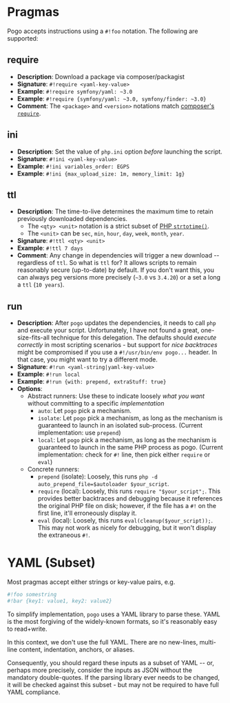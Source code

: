 # Pragmas

Pogo accepts instructions using a `#!foo` notation. The following are supported:

## require

* __Description__: Download a package via composer/packagist
* __Signature__: `#!require <yaml-key-value>`
* __Example__: `#!require symfony/yaml: ~3.0`
* __Example__: `#!require {symfony/yaml: ~3.0, symfony/finder: ~3.0}`
* __Comment__: The `<package>` and `<version>` notations match [composer's `require`](https://getcomposer.org/doc/04-schema.md#require).

## ini

* __Description__: Set the value of `php.ini` option *before* launching the script.
* __Signature__: `#!ini <yaml-key-value>`
* __Example__: `#!ini variables_order: EGPS`
* __Example__: `#!ini {max_upload_size: 1m, memory_limit: 1g}`

## ttl

* __Description__: The time-to-live determines the maximum time to retain previously downloaded dependencies.
    * The `<qty> <unit>` notation is a strict subset of [PHP `strtotime()`](php.net/strtotime).
    * The `<unit>` can be `sec`, `min`, `hour`, `day`, `week`, `month`, `year`.
* __Signature__: `#!ttl <qty> <unit>`
* __Example__: `#!ttl 7 days`
* __Comment__: Any change in dependencies will trigger a new download -- regardless of `ttl`. So what is `ttl` for?
  It allows scripts to remain reasonably secure (up-to-date) by default.  If you don't want this, you can always peg versions more precisely (`~3.0` vs `3.4.20`) or a set a long a `ttl` (`10 years`).

## run

* __Description__: After `pogo` updates the dependencies, it needs to call `php` and execute your script. Unfortunately, I have not found
  a great, one-size-fits-all technique for this delegation. The defaults should *execute correctly* in most scripting scenarios - but
  support for *nice backtraces* might be compromised if you use a `#!/usr/bin/env pogo...` header. In that case, you might want to
  try a different mode.
* __Signature__: `#!run <yaml-string|yaml-key-value>`
* __Example__: `#!run local`
* __Example__: `#!run {with: prepend, extraStuff: true}`
* __Options__:
    * Abstract runners: Use these to indicate loosely *what you want* without committing to a specific *implementation*
        * `auto`: Let `pogo` pick a mechanism.
        * `isolate`: Let `pogo` pick a mechanism, as long as the mechanism is guaranteed to launch in an isolated sub-process.
          (Current implementation: use `prepend`)
        * `local`: Let `pogo` pick a mechanism, as long as the mechanism is guaranteed to launch in the same PHP process as pogo.
          (Current implementation: check for `#!` line, then pick either `require` or `eval`)
    * Concrete runners:
        * `prepend` (isolate): Loosely, this runs `php -d auto_prepend_file=$autoloader $your_script`.
        * `require` (local): Loosely, this runs `require "$your_script";`. This provides better backtraces and debugging because
          it references the original PHP file on disk; however, if the file has a `#!` on the first line, it'll erroneously display it.
        * `eval` (local): Loosely, this runs `eval(cleanup($your_script));`. This may not work as nicely for debugging, but it won't
          display the extraneous `#!`.

# YAML (Subset)

Most pragmas accept either strings or key-value pairs, e.g.

```php
#!foo somestring
#!bar {key1: value1, key2: value2}
```

To simplify implementation, `pogo` uses a YAML library to parse these. YAML is the most forgiving
of the widely-known formats, so it's reasonably easy to read+write.

In this context, we don't use the full YAML. There are no new-lines, multi-line content, indentation, 
anchors, or aliases.

Consequently, you should regard these inputs as a subset of YAML -- or, perhaps more precisely, consider
the inputs as JSON without the mandatory double-quotes. If the parsing library ever needs to be changed,
it will be checked against this subset - but may not be required to have full YAML compliance.
